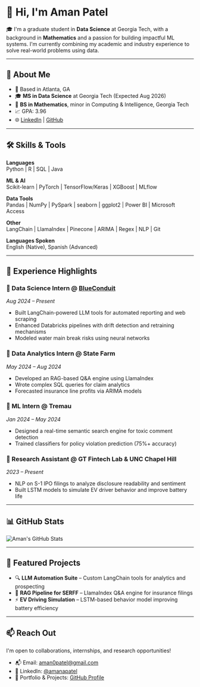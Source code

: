 # 👋 Hi, I'm Aman Patel

🎓 I'm a graduate student in **Data Science** at Georgia Tech, with a background in **Mathematics** and a passion for building impactful ML systems. I'm currently combining my academic and industry experience to solve real-world problems using data.

---

## 🧠 About Me

- 📍 Based in Atlanta, GA  
- 🎓 **MS in Data Science** at Georgia Tech (Expected Aug 2026)  
- 🧮 **BS in Mathematics**, minor in Computing & Intelligence, Georgia Tech  
- 📈 GPA: 3.96  
- 🌐 [LinkedIn](https://linkedin.com/in/amanapatel) | [GitHub](https://github.com/AmanPatel117)

---

## 🛠️ Skills & Tools

**Languages**  
Python | R | SQL | Java  

**ML & AI**  
Scikit-learn | PyTorch | TensorFlow/Keras | XGBoost | MLflow  

**Data Tools**  
Pandas | NumPy | PySpark | seaborn | ggplot2 | Power BI | Microsoft Access  

**Other**  
LangChain | LlamaIndex | Pinecone | ARIMA | Regex | NLP | Git

**Languages Spoken**  
English (Native), Spanish (Advanced)

---

## 💼 Experience Highlights

### 🔹 Data Science Intern @ [BlueConduit](https://www.blueconduit.com/)
*Aug 2024 – Present*  
- Built LangChain-powered LLM tools for automated reporting and web scraping  
- Enhanced Databricks pipelines with drift detection and retraining mechanisms  
- Modeled water main break risks using neural networks

### 🔹 Data Analytics Intern @ State Farm
*May 2024 – Aug 2024*  
- Developed an RAG-based Q&A engine using LlamaIndex  
- Wrote complex SQL queries for claim analytics  
- Forecasted insurance line profits via ARIMA models

### 🔹 ML Intern @ Tremau
*Jan 2024 – May 2024*  
- Designed a real-time semantic search engine for toxic comment detection  
- Trained classifiers for policy violation prediction (75%+ accuracy)

### 🔹 Research Assistant @ GT Fintech Lab & UNC Chapel Hill
*2023 – Present*  
- NLP on S-1 IPO filings to analyze disclosure readability and sentiment  
- Built LSTM models to simulate EV driver behavior and improve battery life

---

## 📊 GitHub Stats

![Aman's GitHub Stats](https://github-readme-stats.vercel.app/api?username=AmanPatel117&show_icons=true&theme=radical)

---

## 🚀 Featured Projects

- 🔍 **LLM Automation Suite** – Custom LangChain tools for analytics and prospecting  
- 🔗 **RAG Pipeline for SERFF** – LlamaIndex Q&A engine for insurance filings  
- ⚡ **EV Driving Simulation** – LSTM-based behavior model improving battery efficiency  

---

## 📫 Reach Out

I'm open to collaborations, internships, and research opportunities!

- 📬 Email: aman0patel@gmail.com  
- 💼 LinkedIn: [@amanapatel](https://linkedin.com/in/amanapatel)  
- 📂 Portfolio & Projects: [GitHub Profile](https://github.com/AmanPatel117)

